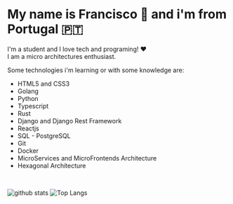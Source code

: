 
# My name is Francisco 👏 and i'm from Portugal 🇵🇹

I'm a student and I love tech and programing! ❤️ \
I am a micro architectures enthusiast.

Some technologies i'm learning or with some knowledge are:
  * HTML5 and CSS3 
  * Golang
  * Python
  * Typescript
  * Rust 
  * Django and Django Rest Framework
  * Reactjs
  * SQL - PostgreSQL
  * Git
  * Docker
  * MicroServices and MicroFrontends Architecture
  * Hexagonal Architecture


<br />

![github stats](https://github-readme-stats.vercel.app/api?username=ProgramingIsTheFuture&show_icons=true&theme=dark)
![Top Langs](https://github-readme-stats.vercel.app/api/top-langs/?username=ProgramingIsTheFuture&layout=compact&theme=dark&hide=PHP)

